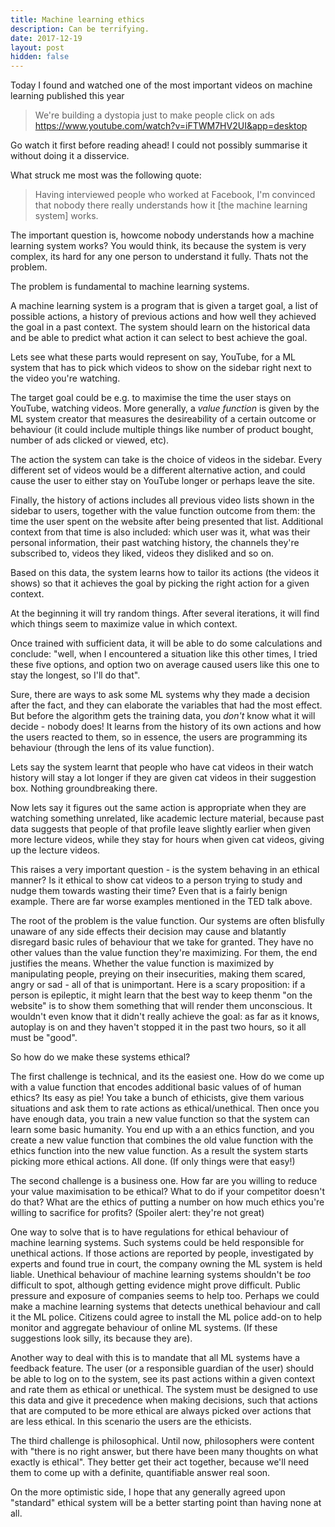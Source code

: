 ```yaml
---
title: Machine learning ethics
description: Can be terrifying.
date: 2017-12-19
layout: post
hidden: false
---
```


Today I found and watched one of the most important videos on machine learning published this year

> We're building a dystopia just to make people click on ads
> https://www.youtube.com/watch?v=iFTWM7HV2UI&app=desktop

Go watch it first before reading ahead! I could not possibly summarise it without doing it a
disservice.

What struck me most was the following quote:

> Having interviewed people who worked at Facebook, I'm convinced that nobody there really
> understands how it [the machine learning system] works.

The important question is, howcome nobody understands how a machine learning system works? You
would think, its because the system is very complex, its hard for any one person to understand it
fully. Thats not the problem.

The problem is fundamental to machine learning systems.

A machine learning system is a program that is given a target goal, a list of possible actions,
a history of previous actions and how well they achieved the goal in a past context.
The system should learn on the historical data and be able to predict what action it can select to
best achieve the goal.

Lets see what these parts would represent on say, YouTube, for a ML system that has to pick which
videos to show on the sidebar right next to the video you're watching.

The target goal could be e.g. to maximise the time the user stays on YouTube, watching videos.
More generally, a *value function* is given by the ML system creator that measures the desireability
of a certain outcome or behaviour (it could include multiple things like number of product bought,
number of ads clicked or viewed, etc).

The action the system can take is the choice of videos in the sidebar. Every different set of videos
would be a different alternative action, and could cause the user to either stay on YouTube longer
or perhaps leave the site.

Finally, the history of actions includes all previous video lists shown in the sidebar to users,
together with the value function outcome from them: the time the user spent on the website after
being  presented that list. Additional context from that time is also included: which user was it,
what was their personal information, their past watching history, the channels they're subscribed
to, videos they liked, videos they disliked and so on.

Based on this data, the system learns how to tailor its actions (the videos it shows) so that it
achieves the goal by picking the right action for a given context.

At the beginning it will try random things. After several iterations, it will find which things
seem to maximize value in which context.

Once trained with sufficient data, it will be able to do some calculations and conclude: "well,
when I encountered a situation like this other times, I tried these five options, and option two
on average caused users like this one to stay the longest, so I'll do that".

Sure, there are ways to ask some ML systems why they made a decision after the fact, and they can
elaborate the variables that had the most effect. But before the algorithm gets the training data,
you *don't* know what it will decide - nobody does! It learns from the history of its own actions
and how the users reacted to them, so in essence, the users are programming its behaviour (through
the lens of its value function).

Lets say the system learnt that people who have cat videos in their watch history will stay a lot
longer if they are given cat videos in their suggestion box. Nothing groundbreaking there.

Now lets say it figures out the same action is appropriate when they are watching something
unrelated, like academic lecture material, because past data suggests that people of that profile
leave slightly earlier when given more lecture videos, while they stay for hours when given cat
videos, giving up the lecture videos.

This raises a very important question - is the system behaving in an ethical manner? Is it ethical
to show cat videos to a person trying to study and nudge them towards wasting their time? Even that
is a fairly benign example. There are far worse examples mentioned in the TED talk above.

The root of the problem is the value function. Our systems are often blisfully unaware of any side
effects their decision may cause and blatantly disregard basic rules of behaviour that we take for
granted. They have no other values than the value function they're maximizing. For them, the end
justifies the means. Whether the value function is maximized by manipulating people, preying on
their insecurities, making them scared, angry or sad - all of that is unimportant. Here is a scary
proposition: if a person is epileptic, it might learn that the best way to keep thenm "on the website"
is to show them something that will render them unconscious. It wouldn't even know that it didn't
really achieve the goal: as far as it knows, autoplay is on and they haven't stopped it in the past
two hours, so it all must be "good".

So how do we make these systems ethical?

The first challenge is technical, and its the easiest one. How do we come up with a value function
that encodes additional basic values of of human ethics? Its easy as pie! You take a bunch of
ethicists, give them various situations and ask them to rate actions as ethical/unethical. Then once
you have enough data, you train a new value function so that the system can learn some basic humanity.
You end up with a an ethics function, and you create a new value function that combines the old
value function with the ethics function into the new value function. As a result the system starts
picking more ethical actions. All done. (If only things were that easy!)

The second challenge is a business one. How far are you willing to reduce your value maximisation
to be ethical? What to do if your competitor doesn't do that? What are the ethics of putting a
number on how much ethics you're willing to sacrifice for profits? (Spoiler alert: they're not
great)

One way to solve that is to have regulations for ethical behaviour of machine learning systems.
Such systems could be held responsible for unethical actions. If those actions are reported by
people, investigated by experts and found true in court, the company owning the ML system is held
liable. Unethical behaviour of machine learning systems shouldn't be *too* difficult to spot,
although getting evidence might prove difficult. Public pressure and exposure of companies seems
to help too. Perhaps we could make a machine learning systems that detects unethical behaviour and
call it the ML police. Citizens could agree to install the ML police add-on to help monitor
and aggregate behaviour of online ML systems. (If these suggestions look silly, its because they
are).

Another way to deal with this is to mandate that all ML systems have a feedback feature.
The user (or a responsible guardian of the user) should be able to log on to the system, see its
past actions within a given context and rate them as ethical or unethical. The system must be
designed to use this data and give it precedence when making decisions, such that actions that are
computed to be more ethical are always picked over actions that are less ethical. In this scenario
the users are the ethicists.

The third challenge is philosophical. Until now, philosophers were content with "there is no right
answer, but there have been many thoughts on what exactly is ethical". They better get their act
together, because we'll need them to come up with a definite, quantifiable answer real soon.

On the more optimistic side, I hope that any generally agreed upon "standard" ethical system will
be a better starting point than having none at all.
